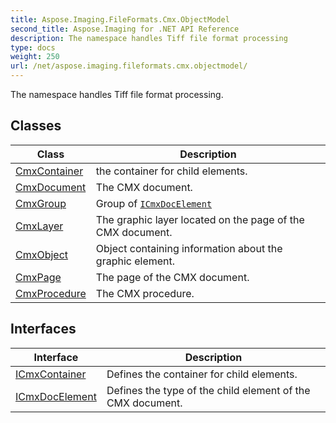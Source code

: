 ```yaml
---
title: Aspose.Imaging.FileFormats.Cmx.ObjectModel
second_title: Aspose.Imaging for .NET API Reference
description: The namespace handles Tiff file format processing
type: docs
weight: 250
url: /net/aspose.imaging.fileformats.cmx.objectmodel/
---
```

The namespace handles Tiff file format processing.

## Classes

| Class | Description |
| --- | --- |
| [CmxContainer](./cmxcontainer/) | the container for child elements. |
| [CmxDocument](./cmxdocument/) | The CMX document. |
| [CmxGroup](./cmxgroup/) | Group of [`ICmxDocElement`](../aspose.imaging.fileformats.cmx.objectmodel/icmxdocelement/) |
| [CmxLayer](./cmxlayer/) | The graphic layer located on the page of the CMX document. |
| [CmxObject](./cmxobject/) | Object containing information about the graphic element. |
| [CmxPage](./cmxpage/) | The page of the CMX document. |
| [CmxProcedure](./cmxprocedure/) | The CMX procedure. |
## Interfaces

| Interface | Description |
| --- | --- |
| [ICmxContainer](./icmxcontainer/) | Defines the container for child elements. |
| [ICmxDocElement](./icmxdocelement/) | Defines the type of the child element of the CMX document. |


